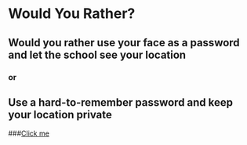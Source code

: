 # Would You Rather?
## Would you rather use your face as a password and let the school see your location
### or
## Use a hard-to-remember password and keep your location private

###[Click me](./WouldyouRatherQuestion.md) 
